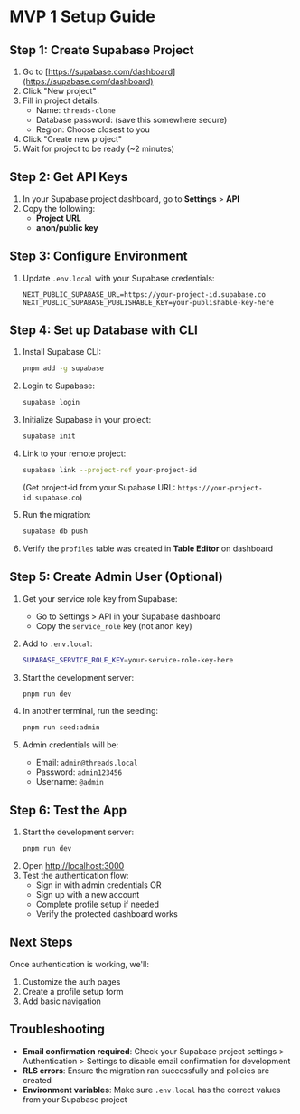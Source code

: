 # MVP 1 Setup Guide

## Step 1: Create Supabase Project

1. Go to [https://supabase.com/dashboard](https://supabase.com/dashboard)
2. Click "New project"
3. Fill in project details:
   - Name: `threads-clone`
   - Database password: (save this somewhere secure)
   - Region: Choose closest to you
4. Click "Create new project"
5. Wait for project to be ready (~2 minutes)

## Step 2: Get API Keys

1. In your Supabase project dashboard, go to **Settings** > **API**
2. Copy the following:
   - **Project URL**
   - **anon/public key**

## Step 3: Configure Environment

1. Update `.env.local` with your Supabase credentials:
   ```
   NEXT_PUBLIC_SUPABASE_URL=https://your-project-id.supabase.co
   NEXT_PUBLIC_SUPABASE_PUBLISHABLE_KEY=your-publishable-key-here
   ```

## Step 4: Set up Database with CLI

1. Install Supabase CLI:
   ```bash
   pnpm add -g supabase
   ```

2. Login to Supabase:
   ```bash
   supabase login
   ```

3. Initialize Supabase in your project:
   ```bash
   supabase init
   ```

4. Link to your remote project:
   ```bash
   supabase link --project-ref your-project-id
   ```
   (Get project-id from your Supabase URL: `https://your-project-id.supabase.co`)

5. Run the migration:
   ```bash
   supabase db push
   ```

6. Verify the `profiles` table was created in **Table Editor** on dashboard

## Step 5: Create Admin User (Optional)

1. Get your service role key from Supabase:
   - Go to Settings > API in your Supabase dashboard
   - Copy the `service_role` key (not anon key)

2. Add to `.env.local`:
   ```bash
   SUPABASE_SERVICE_ROLE_KEY=your-service-role-key-here
   ```

3. Start the development server:
   ```bash
   pnpm run dev
   ```

4. In another terminal, run the seeding:
   ```bash
   pnpm run seed:admin
   ```

5. Admin credentials will be:
   - Email: `admin@threads.local`
   - Password: `admin123456`
   - Username: `@admin`

## Step 6: Test the App

1. Start the development server:
   ```bash
   pnpm run dev
   ```
2. Open [http://localhost:3000](http://localhost:3000)
3. Test the authentication flow:
   - Sign in with admin credentials OR
   - Sign up with a new account
   - Complete profile setup if needed
   - Verify the protected dashboard works

## Next Steps

Once authentication is working, we'll:
1. Customize the auth pages
2. Create a profile setup form
3. Add basic navigation

## Troubleshooting

- **Email confirmation required**: Check your Supabase project settings > Authentication > Settings to disable email confirmation for development
- **RLS errors**: Ensure the migration ran successfully and policies are created
- **Environment variables**: Make sure `.env.local` has the correct values from your Supabase project